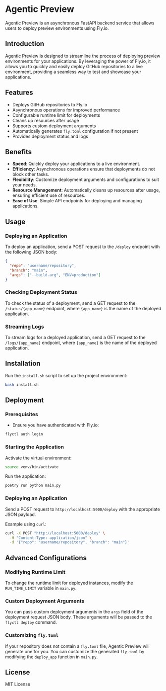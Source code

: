 # Agentic Preview

Agentic Preview is an asynchronous FastAPI backend service that allows users to deploy preview environments using Fly.io.

## Introduction

Agentic Preview is designed to streamline the process of deploying preview environments for your applications. By leveraging the power of Fly.io, it allows you to quickly and easily deploy GitHub repositories to a live environment, providing a seamless way to test and showcase your applications.

## Features

- Deploys GitHub repositories to Fly.io
- Asynchronous operations for improved performance
- Configurable runtime limit for deployments
- Cleans up resources after usage
- Supports custom deployment arguments
- Automatically generates `fly.toml` configuration if not present
- Provides deployment status and logs

## Benefits

- **Speed**: Quickly deploy your applications to a live environment.
- **Efficiency**: Asynchronous operations ensure that deployments do not block other tasks.
- **Flexibility**: Customize deployment arguments and configurations to suit your needs.
- **Resource Management**: Automatically cleans up resources after usage, ensuring efficient use of resources.
- **Ease of Use**: Simple API endpoints for deploying and managing applications.

## Usage

### Deploying an Application

To deploy an application, send a POST request to the `/deploy` endpoint with the following JSON body:

```json
{
  "repo": "username/repository",
  "branch": "main",
  "args": ["--build-arg", "ENV=production"]
}
```

### Checking Deployment Status

To check the status of a deployment, send a GET request to the `/status/{app_name}` endpoint, where `{app_name}` is the name of the deployed application.

### Streaming Logs

To stream logs for a deployed application, send a GET request to the `/logs/{app_name}` endpoint, where `{app_name}` is the name of the deployed application.

## Installation

Run the `install.sh` script to set up the project environment:

```bash
bash install.sh
```

## Deployment

### Prerequisites

- Ensure you have authenticated with Fly.io:

```bash
flyctl auth login
```

### Starting the Application

Activate the virtual environment:

```bash
source venv/bin/activate
```

Run the application:

```bash
poetry run python main.py
```

### Deploying an Application

Send a POST request to `http://localhost:5000/deploy` with the appropriate JSON payload.

Example using `curl`:

```bash
curl -X POST "http://localhost:5000/deploy" \
  -H "Content-Type: application/json" \
  -d '{"repo": "username/repository", "branch": "main"}'
```

## Advanced Configurations

### Modifying Runtime Limit

To change the runtime limit for deployed instances, modify the `RUN_TIME_LIMIT` variable in `main.py`.

### Custom Deployment Arguments

You can pass custom deployment arguments in the `args` field of the deployment request JSON body. These arguments will be passed to the `flyctl deploy` command.

### Customizing `fly.toml`

If your repository does not contain a `fly.toml` file, Agentic Preview will generate one for you. You can customize the generated `fly.toml` by modifying the `deploy_app` function in `main.py`.

## License

MIT License
